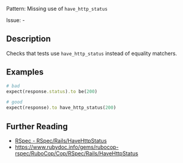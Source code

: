 Pattern: Missing use of `have_http_status `

Issue: -

## Description

Checks that tests use `have_http_status` instead of equality matchers.

## Examples

```ruby
# bad
expect(response.status).to be(200)

# good
expect(response).to have_http_status(200)
```

## Further Reading

* [RSpec - RSpec/Rails/HaveHttpStatus](https://docs.rubocop.org/rubocop-rspec/cops_rspec_rails.html#rspecrailshavehttpstatus)
* https://www.rubydoc.info/gems/rubocop-rspec/RuboCop/Cop/RSpec/Rails/HaveHttpStatus
